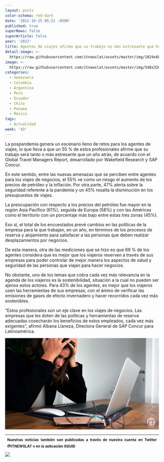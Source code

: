 ```yaml
---
layout: posts
color-schema: red-dark
date: '2022-10-25 05:21 -0500'
published: true
superNews: false
superArticle: false
year: '2022'
title: Agentes de viajes afirma que su trabajo es más estresante que hace un año
detail-image: >-
  https://raw.githubusercontent.com/itnewslat/assets/master/img/1024x680/mujer-preocupada-g.jpg
image: >-
  https://raw.githubusercontent.com/itnewslat/assets/master/img/540x320/mujer-preocupada-p.jpg
categories:
  - Venezuela
  - Colombia
  - Argentina
  - Perú
  - Ecuador
  - Chile
  - Panama
  - Mexico
tags:
  - Actualidad
week: '43'
---
```

La pospandemia genera un escenario lleno de retos para los agentes de viajes, lo que lleva a que un 55 % de estos profesionales afirme que su trabajo será tanto o más estresante que un año atrás, de acuerdo con el Global Travel Managers Report, desarrollado por Wakefield Research y SAP Concur.

En este sentido, entre las nuevas amenazas que se perciben entre agentes para los viajes de negocios, el 55% ve como un riesgo el aumento de los precios de petróleo y la inflación. Por otra parte, 47% alerta sobre la seguridad referente a la pandemia y un 45% resalta la disminución en los presupuestos de viajes.

La preocupación con respecto a los precios del petróleo fue mayor en la región Asia Pacífico (61%), seguida de Europa (58%) y con las Américas como el territorio con un porcentaje más bajo entre estas tres zonas (45%).

Eso sí, el total de los encuestados prevé cambios en las políticas de la empresa para la que trabajan, en un año, en términos de los procesos de reserva y alojamiento para satisfacer a las personas que deben realizar desplazamientos por negocios.

De esta manera, otra de las mediciones que se hizo es que 69 % de los agentes considera que es mejor que los viajeros reserven a través de sus empresas para poder controlar de mejor manera los aspectos de salud y seguridad de las personas que viajan para hacer negocios.

No obstante, uno de los temas que cobra cada vez más relevancia en la agenda de los viajeros es la sostenibilidad, situación a la cual no pueden ser ajenos estos actores. Para 43% de los agentes, es mejor que los viajeros usen las herramientas de sus empresas, con el ánimo de verificar las emisiones de gases de efecto invernadero y hacer recorridos cada vez más sostenibles.

“Estos profesionales son un eje clave en los viajes de negocios. Las empresas que les doten de las políticas y herramientas de reserva adecuadas cosecharán los beneficios de estos empleados, cada vez más exigentes”, afirmó Albana Llaneza, Directora General de SAP Concur para Latinoamérica.

![](https://raw.githubusercontent.com/itnewslat/assets/master/img/540x320/mujer-preocupada-p.jpg)

<table style="height: 42px;" width="569">
<tbody>
<tr>
<td style="text-align: justify;"><sub><strong>Nuestras noticias también son publicadas a través de nuestra cuenta en Twitter <a href="https://twitter.com/itnewslat?lang=es">@ITNEWSLAT</a> y en la aplicación <a href="https://squidapp.co/en/">SQUID</a></strong></sub></td>
</tr>
</tbody>
</table>

<img src="https://tracker.metricool.com/c3po.jpg?hash=56f88a41e39ab42c063cc51676587a04"/>